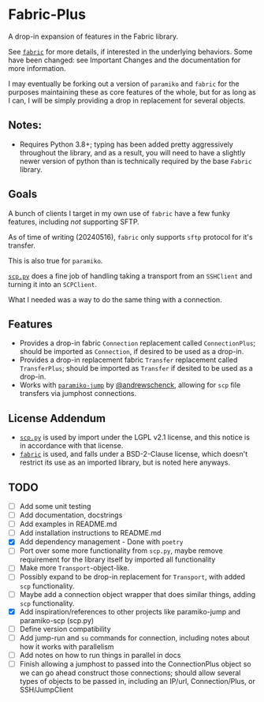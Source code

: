 # Fabric-Plus

A drop-in expansion of features in the Fabric library.

See [`fabric`](https://github.com/fabric/fabric) for more details, if interested in the underlying behaviors. Some have been changed: see Important Changes and the documentation for more information.

I may eventually be forking out a version of `paramiko` and `fabric` for the purposes maintaining these as core features of the whole, but for as long as I can, I will be simply providing a drop in replacement for several objects.

## Notes:

- Requires Python 3.8+; typing has been added pretty aggressively throughout the library, and as a result, you will need to have a slightly newer version of python than is technically required by the base `Fabric` library.

## Goals

A bunch of clients I target in my own use of `fabric` have a few funky features, including *not* supporting SFTP.

As of time of writing (20240516), `fabric` only supports `sftp` protocol for it's transfer.

This is also true for `paramiko`.

[`scp.py`](https://github.com/jbardin/scp.py) does a fine job of handling taking a transport from an `SSHClient` and turning it into an `SCPClient`.

What I needed was a way to do the same thing with a connection.

## Features

- Provides a drop-in fabric `Connection` replacement called `ConnectionPlus`; should be imported as `Connection`, if desired to be used as a drop-in.
- Provides a drop-in replacement fabric `Transfer` replacement called `TransferPlus`; should be imported as `Transfer` if desited to be used as a drop-in.
- Works with [`paramiko-jump`](https://github.com/andrewschenck/paramiko-jump) by [@andrewschenck](https://github.com/andrewschenck), allowing for `scp` file transfers via jumphost connections.

## License Addendum

- [`scp.py`](https://github.com/jbardin/scp.py) is used by import under the LGPL v2.1 license, and this notice is in accordance with that license.
- [`fabric`](https://github.com/fabric/fabric) is used, and falls under a BSD-2-Clause license, which doesn't restrict its use as an imported library, but is noted here anyways.

## TODO

- [ ] Add some unit testing
- [ ] Add documentation, docstrings
- [ ] Add examples in README.md
- [ ] Add installation instructions to README.md
- [x] Add dependency management - Done with `poetry`
- [ ] Port over some more functionality from `scp.py`, maybe remove requirement for the library itself by imported all functionality
- [ ] Make more `Transport`-object-like.
- [ ] Possibly expand to be drop-in replacement for `Transport`, with added `scp` functionality.
- [ ] Maybe add a connection object wrapper that does similar things, adding `scp` functionality.
- [x] Add inspiration/references to other projects like paramiko-jump and paramiko-scp (scp.py)
- [ ] Define version compatibility
- [ ] Add jump-run and `su` commands for connection, including notes about how it works with parallelism
- [ ] Add notes on how to run things in parallel in docs
- [ ] Finish allowing a jumphost to passed into the ConnectionPlus object so we can go ahead construct those connections; should allow several types of objects to be passed in, including an IP/url, Connection/Plus, or SSH/JumpClient
